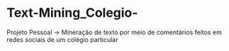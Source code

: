 # Text-Mining_Colegio-
Projeto Pessoal -> Mineração de texto por meio de comentários feitos em redes sociais de um colégio particular
